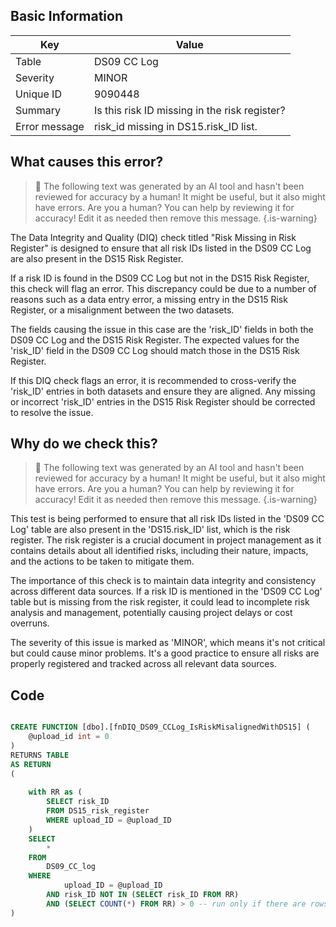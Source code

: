 ## Basic Information
| Key         | Value          |
|-------------|----------------|
| Table       | DS09 CC Log |
| Severity    | MINOR |
| Unique ID   | 9090448   |
| Summary     | Is this risk ID missing in the risk register? |
| Error message | risk_id missing in DS15.risk_ID list. |

## What causes this error?

> :robot: The following text was generated by an AI tool and hasn't been reviewed for accuracy by a human! It might be useful, but it also might have errors. Are you a human? You can help by reviewing it for accuracy! Edit it as needed then remove this message.
{.is-warning}

The Data Integrity and Quality (DIQ) check titled "Risk Missing in Risk Register" is designed to ensure that all risk IDs listed in the DS09 CC Log are also present in the DS15 Risk Register. 

If a risk ID is found in the DS09 CC Log but not in the DS15 Risk Register, this check will flag an error. This discrepancy could be due to a number of reasons such as a data entry error, a missing entry in the DS15 Risk Register, or a misalignment between the two datasets.

The fields causing the issue in this case are the 'risk_ID' fields in both the DS09 CC Log and the DS15 Risk Register. The expected values for the 'risk_ID' field in the DS09 CC Log should match those in the DS15 Risk Register. 

If this DIQ check flags an error, it is recommended to cross-verify the 'risk_ID' entries in both datasets and ensure they are aligned. Any missing or incorrect 'risk_ID' entries in the DS15 Risk Register should be corrected to resolve the issue.
## Why do we check this?

> :robot: The following text was generated by an AI tool and hasn't been reviewed for accuracy by a human! It might be useful, but it also might have errors. Are you a human? You can help by reviewing it for accuracy! Edit it as needed then remove this message.
{.is-warning}

This test is being performed to ensure that all risk IDs listed in the 'DS09 CC Log' table are also present in the 'DS15.risk_ID' list, which is the risk register. The risk register is a crucial document in project management as it contains details about all identified risks, including their nature, impacts, and the actions to be taken to mitigate them. 

The importance of this check is to maintain data integrity and consistency across different data sources. If a risk ID is mentioned in the 'DS09 CC Log' table but is missing from the risk register, it could lead to incomplete risk analysis and management, potentially causing project delays or cost overruns. 

The severity of this issue is marked as 'MINOR', which means it's not critical but could cause minor problems. It's a good practice to ensure all risks are properly registered and tracked across all relevant data sources.
## Code

```sql

CREATE FUNCTION [dbo].[fnDIQ_DS09_CCLog_IsRiskMisalignedWithDS15] (
	@upload_id int = 0
)
RETURNS TABLE
AS RETURN
(
	
	with RR as (
		SELECT risk_ID
		FROM DS15_risk_register
		WHERE upload_ID = @upload_ID
	)
	SELECT 
		*
	FROM 
		DS09_CC_log
	WHERE
			upload_ID = @upload_ID
		AND risk_ID NOT IN (SELECT risk_ID FROM RR)
		AND (SELECT COUNT(*) FROM RR) > 0 -- run only if there are rows in DS15
)
```
